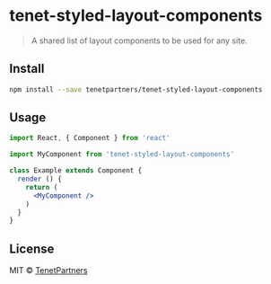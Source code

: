 # tenet-styled-layout-components

> A shared list of layout components to be used for any site.

<!-- [![NPM](https://img.shields.io/npm/v/tenet-styled-layout-components.svg)](https://www.npmjs.com/package/tenet-styled-layout-components) -->

## Install

```bash
npm install --save tenetpartners/tenet-styled-layout-components
```

## Usage

```jsx
import React, { Component } from 'react'

import MyComponent from 'tenet-styled-layout-components'

class Example extends Component {
  render () {
    return (
      <MyComponent />
    )
  }
}
```

## License

MIT © [TenetPartners](https://github.com/TenetPartners)
